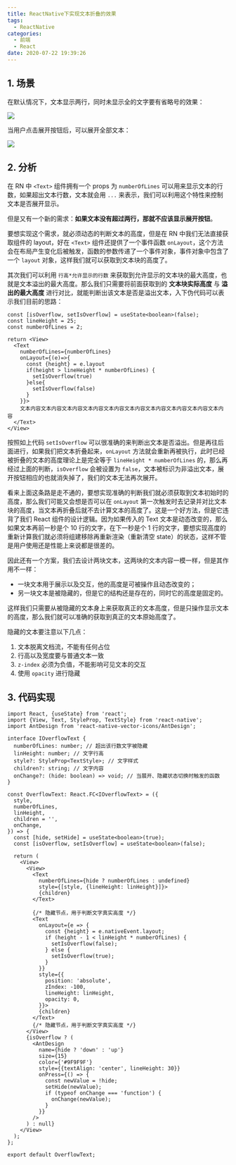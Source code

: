 ```yaml
---
title: ReactNative下实现文本折叠的效果
tags:
  - ReactNative
categories:
  - 前端
  - React
date: 2020-07-22 19:39:26
---
```


## 1. 场景

在默认情况下，文本显示两行，同时未显示全的文字要有省略号的效果：

![](http://img.cdn.esunr.xyz/markdown/20200722194115.png)

当用户点击展开按钮后，可以展开全部文本：

![](http://img.cdn.esunr.xyz/markdown/20200722194228.png)

## 2. 分析

在 RN 中 `<Text>` 组件拥有一个 props 为 `numberOfLines` 可以用来显示文本的行数，如果超出文本行数，文本就会用 `...` 来表示，我们可以利用这个特性来控制文本是否展开显示。

但是又有一个新的需求：**如果文本没有超过两行，那就不应该显示展开按钮**。

要想实现这个需求，就必须动态的判断文本的高度，但是在 RN 中我们无法直接获取组件的 layout，好在 `<Text>` 组件还提供了一个事件函数 `onLayout`，这个方法会在布局产生变化后被触发，函数的参数传递了一个事件对象，事件对象中包含了一个 `layout` 对象，这样我们就可以获取到文本块的高度了。

其次我们可以利用 `行高*允许显示的行数` 来获取到允许显示的文本块的最大高度，也就是文本溢出的最大高度。那么我们只需要将前面获取到的 **文本块实际高度** 与 **溢出的最大高度** 进行对比，就能判断出该文本是否是溢出文本，入下伪代码可以表示我们目前的思路：

```tsx
const [isOverflow, setIsOverflow] = useState<boolean>(false);
const lineHeight = 25;
const numberOfLines = 2;

return <View>
  <Text 
    numberOfLines={numberOfLines} 
    onLayout={(e)=>{
      const {height} = e.layout
      if(height > lineHeight * numberOfLines) {
        setIsOverflow(true)
      }else{
        setIsOverflow(false)
      }
    }}>
    文本内容文本内容文本内容文本内容文本内容文本内容文本内容文本内容文本内容文本内容
  </Text>
</View>
```

按照如上代码 `setIsOverflow` 可以很准确的来判断出文本是否溢出。但是再往后面进行，如果我们把文本折叠起来，`onLayout` 方法就会重新再被执行，此时已经被折叠的文本的高度理论上是完全等于 `lineHeight * numberOfLines` 的，那么再经过上面的判断，`isOverflow` 会被设置为 `false`，文本被标识为非溢出文本，展开按钮相应的也就消失掉了，我们的文本无法再次展开。

看来上面这条路是走不通的，要想实现准确的判断我们就必须获取到文本初始时的高度，那么我们可能又会想是否可以在 `onLayout` 第一次触发时去记录并对比文本块的高度，当文本再折叠后就不去计算文本的高度了。这是一个好方法，但是它违背了我们 React 组件的设计逻辑。因为如果传入的 Text 文本是动态改变的，那么如果文本再前一秒是个 10 行的文字，在下一秒是个 1 行的文字，要想实现高度的重新计算我们就必须将组建移除再重新渲染（重新清空 state）的状态，这样不管是用户使用还是性能上来说都是很差的。

因此还有一个方案，我们去设计两块文本，这两块的文本内容一模一样，但是其作用不一样：

- 一块文本用于展示以及交互，他的高度是可被操作且动态改变的；
- 另一块文本是被隐藏的，但是它的结构还是存在的，同时它的高度是固定的。

这样我们只需要从被隐藏的文本身上来获取真正的文本高度，但是只操作显示文本的高度，那么我们就可以准确的获取到真正的文本原始高度了。

隐藏的文本要注意以下几点：

1. 文本脱离文档流，不能有任何占位
2. 行高以及宽度要与普通文本一致
3. `z-index` 必须为负值，不能影响可见文本的交互
4. 使用 `opacity` 进行隐藏

## 3. 代码实现

```tsx
import React, {useState} from 'react';
import {View, Text, StyleProp, TextStyle} from 'react-native';
import AntDesign from 'react-native-vector-icons/AntDesign';

interface IOverflowText {
  numberOfLines: number; // 超出该行数文字被隐藏
  linHeight: number; // 文字行高
  style?: StyleProp<TextStyle>; // 文字样式
  children?: string; // 文字内容
  onChange?: (hide: boolean) => void; // 当展开、隐藏状态切换时触发的函数
}

const OverflowText: React.FC<IOverflowText> = ({
  style,
  numberOfLines,
  linHeight,
  children = '',
  onChange,
}) => {
  const [hide, setHide] = useState<boolean>(true);
  const [isOverflow, setIsOverflow] = useState<boolean>(false);

  return (
    <View>
      <View>
        <Text
          numberOfLines={hide ? numberOfLines : undefined}
          style={[style, {lineHeight: linHeight}]}>
          {children}
        </Text>

        {/* 隐藏节点，用于判断文字真实高度 */}
        <Text
          onLayout={e => {
            const {height} = e.nativeEvent.layout;
            if (height - 1 < linHeight * numberOfLines) {
              setIsOverflow(false);
            } else {
              setIsOverflow(true);
            }
          }}
          style={{
            position: 'absolute',
            zIndex: -100,
            lineHeight: linHeight,
            opacity: 0,
          }}>
          {children}
        </Text>
        {/* 隐藏节点，用于判断文字真实高度 */}
      </View>
      {isOverflow ? (
        <AntDesign
          name={hide ? 'down' : 'up'}
          size={15}
          color={'#9F9F9F'}
          style={{textAlign: 'center', lineHeight: 30}}
          onPress={() => {
            const newValue = !hide;
            setHide(newValue);
            if (typeof onChange === 'function') {
              onChange(newValue);
            }
          }}
        />
      ) : null}
    </View>
  );
};

export default OverflowText;
```